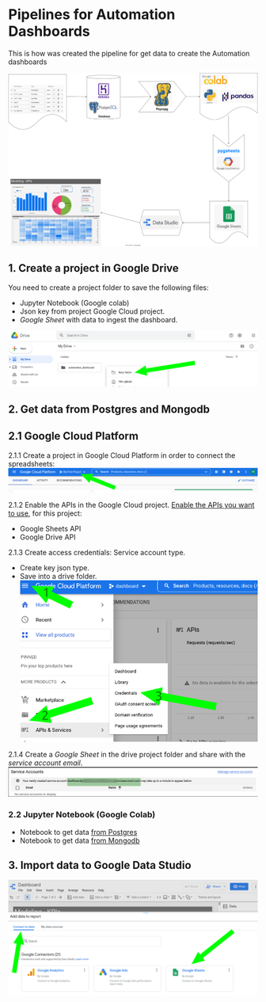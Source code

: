 # Pipelines for Automation Dashboards

This is how was created the pipeline for get data to create the Automation dashboards

![general_pipeline](assets/pipeline.drawio.svg)


## 1. Create a project in Google Drive

You need to create a project folder to save the following files:
* Jupyter Notebook (Google colab)
* Json key from project Google Cloud project.
* *Google Sheet* with data to ingest the dashboard.

![drive_folder](assets/drive_folder.png)

## 2. Get data from Postgres and Mongodb

## 2.1 Google Cloud Platform

2.1.1 Create a project in Google Cloud Platform in order to connect the spreadsheets:
![new_project](assets/new_project.png)

2.1.2 Enable the APIs in the Google Cloud project. [Enable the APIs you want to use](https://developers.google.com/workspace/guides/enable-apis), for this project:  
* Google Sheets API 
* Google Drive API

2.1.3 Create access credentials: Service account type.
* Create key json type.
* Save into a drive folder.
![credentials](assets/credentials.png)

2.1.4 Create a *Google Sheet* in the drive project folder and share with the *service account email*.
![email](assets/email.png)

### 2.2 Jupyter Notebook (Google Colab)

* Notebook to get data [from Postgres](Notebooks/postgres_data.ipynb)
* Notebook to get data [from Mongodb](Notebooks/mongodb_data.ipynb)

## 3. Import data to Google Data Studio

![data](assets/data.png)
